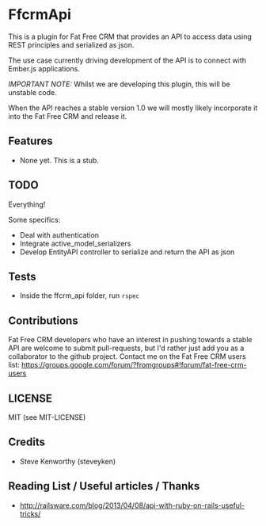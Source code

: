 # FfcrmApi

This is a plugin for Fat Free CRM that provides an API to access data using REST principles and serialized as json.

The use case currently driving development of the API is to connect with Ember.js applications.

*IMPORTANT NOTE:* Whilst we are developing this plugin, this will be unstable code.

When the API reaches a stable version 1.0 we will mostly likely incorporate it into the Fat Free CRM and release it.

## Features

* None yet. This is a stub.

## TODO

Everything!

Some specifics:

* Deal with authentication
* Integrate active_model_serializers
* Develop EntityAPI controller to serialize and return the API as json

## Tests

* Inside the ffcrm_api folder, run ```rspec```

## Contributions

Fat Free CRM developers who have an interest in pushing towards a stable API are welcome to submit pull-requests, but I'd rather just add you as a collaborator to the github project.
Contact me on the Fat Free CRM users list: https://groups.google.com/forum/?fromgroups#!forum/fat-free-crm-users

## LICENSE

MIT (see MIT-LICENSE)

## Credits

* Steve Kenworthy (steveyken)

## Reading List / Useful articles / Thanks

* http://railsware.com/blog/2013/04/08/api-with-ruby-on-rails-useful-tricks/
